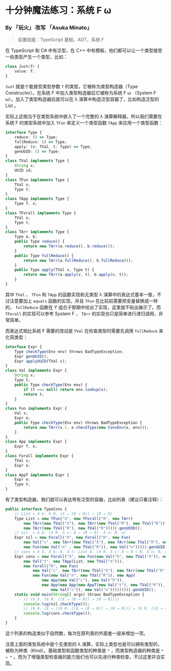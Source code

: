 # 十分钟魔法练习：系统 F ω

### By 「玩火」 改写 「Asuka Minato」

> 前置技能：TypeScript 基础，ADT，系统 F

在 TypeScript 和 C# 中有泛型，在 C++ 中有模板，他们都可以让一个类型接受一些类型产生一个类型，比如：

```ts
class Just<T> {
    value: T;
}
```

`Just` 就是个能接受类型参数 `T` 的类型，它被称为类型构造器（Type Constructor）。在系统 F 中加入类型构造器后它被称为系统 F ω （System F ω）。加入了类型构造器后就可以在 λ 演算中构造泛型容器了，比如构造泛型的 List 。

实际上这相当于在类型系统中嵌入了一个完整的 λ 演算解释器，所以我们需要在系统 F 的类型系统中加入 `TFun` 来定义一个类型函数 `TApp` 来应用一个类型函数：

```ts
interface Type {
    reduce: () => Type;
    fullReduce: () => Type;
    apply: (v: TVal, t: Type) => Type;
    genUUID: () => Type;
}
class TVal implements Type {
    String x;
    UUID id;
}
class TFun implements Type {
    TVal x;
    Type t;
}
class TApp implements Type {
    Type f, x;
}
class TForall implements Type {
    TVal x;
    Type t;
}
class TArr implements Type {
    Type a, b;
    public Type reduce() {
        return new TArr(a.reduce(), b.reduce());
    }
    public Type fullReduce() {
        return new TArr(a.fullReduce(), b.fullReduce());
    }
    public Type apply(TVal v, Type t) {
        return new TArr(a.apply(v, t), b.apply(v, t));
    }
}
```

其中 `TVal` 、 `TFun` 和 `TApp` 的函数实现和无类型 λ 演算中的表达式基本一致，不过注意要加上 `equals` 函数的实现，并且 `TFun` 在比较前需要把变量替换成一样的， `fullReduce` 函数在 Y 组合子那期中给出了实现，这里就不贴出展示了。而 `TForall` 的实现可以参考 System F ， `TArr` 的实现也只是简单进行递归调用，非常简单。

而表达式相比系统 F 需要的改动是 `TVal` 在检查类型时需要先调用 `fullReduce` 来化简类型：

```ts
interface Expr {
    Type checkType(Env env) throws BadTypeException;
    Expr genUUID();
    Expr applyUUID(TVal v);
}
class Val implements Expr {
    String x;
    Type t;
    public Type checkType(Env env) {
        if (t === null) return env.lookup(x);
        return t;
    }
}
class Fun implements Expr {
    Val x;
    Expr e;
    public Type checkType(Env env) throws BadTypeException {
        return new TArr(x.t, e.checkType(new ConsEnv(x, env)));
    }
}
class App implements Expr {
    Expr f, x;
}
class Forall implements Expr {
    TVal x;
    Expr e;
}
class AppT implements Expr {
    Expr e;
    Type t;
}
```

有了类型构造器，我们就可以表达带有泛型的容器，比如列表（建议只看注释）：

```ts
public interface TypeCons {
    // List = λ X. ∀ R. (X → (R → R)) → (R → R)
    Type List = new TFun("X", new TForall("R", new TArr(
        new TArr(new TVal("X"), new TArr(new TVal("R"), new TVal("R"))),
        new TArr(new TVal("R"), new TVal("R"))))).genUUID();
    // nil  = Λ X. (Λ R. λ c: X → (R → R). λ n: R. n)
    Expr nil = new Forall("X", new Forall("R", new Fun(
        new Val("c", new TArr(new TVal("X"), new TArr(new TVal("R"), new TVal("R")))),
        new Fun(new Val("n" , new TVal("R")), new Val("n"))))).genUUID();
    // cons = Λ X. λ h: X. λ t: List X. (Λ R. λ c: X → R → R. λ n: R. c h (t R c n))
    Expr cons = new Forall("X", new Fun(new Val("h", new TVal("X")), new Fun(
        new Val("t", new TApp(List, new TVal("X"))),
        new Forall("R", new Fun(
            new Val("c", new TArr(new TVal("X"), new TArr(new TVal("R"), new TVal("R")))),
            new Fun(new Val("n", new TVal("R")), new App(
                new App(new Val("c"), new Val("h")),
                new App(new App(new AppT(new Val("t"), new TVal("R")),
                    new Val("c")), new Val("n"))))))))).genUUID();
    static void main(String[] args) throws BadTypeException {
        // (∀ X. (∀ R. ((X → (R → R)) → (R → R))))
        console.log(nil.checkType());
        // (∀ X. (X → ((∀ R. ((X → (R → R)) → (R → R))) → (∀ R. ((X → (R → R)) → (R → R))))))
        console.log(cons.checkType());
    }
}
```

这个列表的构造类似于自然数，每次在原列表的外面套一层来增加一项。

注意上面的类型系统中是个无类型的 λ 演算，实际上类型也是可以拥有类型的，被称为种类（Kind）。基础类型和函数类型的种类是 `*` ，而类型构造器的种类是 `* → *` 。而为了增强类型检查器的能力我们也可以先进行种类检查，不过这里并没实现。
